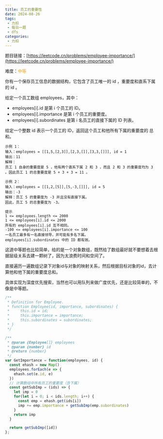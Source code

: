 ```yaml
---
title: 员工的重要性
date: 2024-08-26
tags:
 - 力扣
 - 每日一题
 - dfs
categories: 
 - 力扣
---
```


题目链接：[https://leetcode.cn/problems/employee-importance/](https://leetcode.cn/problems/employee-importance/)

难度：<font color="#FFA119">中等</font>

你有一个保存员工信息的数据结构，它包含了员工唯一的 id ，重要度和直系下属的 id 。

给定一个员工数组 employees，其中：

+ employees[i].id 是第 i 个员工的 ID。
+ employees[i].importance 是第 i 个员工的重要度。
+ employees[i].subordinates 是第 i 名员工的直接下属的 ID 列表。

给定一个整数 id 表示一个员工的 ID，返回这个员工和他所有下属的重要度的 总和。
```
示例 1：
输入：employees = [[1,5,[2,3]],[2,3,[]],[3,3,[]]], id = 1
输出：11
解释：
员工 1 自身的重要度是 5 ，他有两个直系下属 2 和 3 ，而且 2 和 3 的重要度均为 3 。因此员工 1 的总重要度是 5 + 3 + 3 = 11 。

示例 2：
输入：employees = [[1,2,[5]],[5,-3,[]]], id = 5
输出：-3
解释：员工 5 的重要度为 -3 并且没有直接下属。
因此，员工 5 的总重要度为 -3。

提示
1 <= employees.length <= 2000
1 <= employees[i].id <= 2000
所有的 employees[i].id 互不相同。
-100 <= employees[i].importance <= 100
一名员工最多有一名直接领导，并可能有多名下属。
employees[i].subordinates 中的 ID 都有效。
```
这道中等题也比较简单，给的是一个对象数组，既然给了数组最好就不要想着去根据层级关系去建一颗树了，因为太浪费时间和空间了。

直接遍历一遍数组记录下对象id与对象的映射关系，然后根据目标对象的id，去计算他和他下属的重要度总和。

具体实现为深度优先搜索，当然也可以用队列来做广度优先，还是比较简单的，不像是中等题。
```js
/**
 * Definition for Employee.
 * function Employee(id, importance, subordinates) {
 *     this.id = id;
 *     this.importance = importance;
 *     this.subordinates = subordinates;
 * }
 */

/**
 * @param {Employee[]} employees
 * @param {number} id
 * @return {number}
 */
var GetImportance = function(employees, id) {
  const ehash = new Map()
  employees.forEach(e => {
    ehash.set(e.id, e)
  })
  // 计算数组中所有员工的重要度（含下属）
  const getSubImp = (ids) => {
    let imp = 0
    for(let i = 0; i < ids.length; i++) {
      const emp = ehash.get(ids[i])
      imp += emp.importance + getSubImp(emp.subordinates)
    }
    return imp
  }

  return getSubImp([id])
};
```
